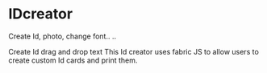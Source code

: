 # IDcreator

Create Id, photo, change font.. ..

Create Id drag and drop text 
This Id creator uses fabric JS to allow users to create custom Id cards and print them.

